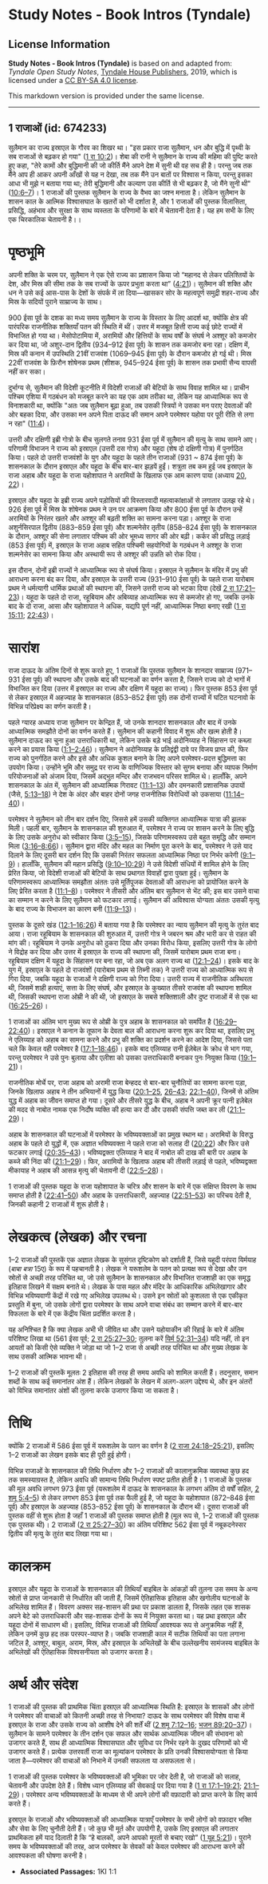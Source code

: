 # Study Notes - Book Intros (Tyndale)

## License Information

**Study Notes - Book Intros (Tyndale)** is based on and adapted from: _Tyndale Open Study Notes_, [Tyndale House Publishers](https://tyndaleopenresources.com/), 2019, which is licensed under a [CC BY-SA 4.0 license](https://creativecommons.org/licenses/by-sa/4.0/legalcode.en).

This markdown version is provided under the same license.



--------------------------------

## 1 राजाओं (id: 674233)

सुलैमान का राज्य इस्राएल के गौरव का शिखर था। "इस प्रकार राजा सुलैमान, धन और बुद्धि में पृथ्वी के सब राजाओं से बढ़कर हो गया" ([1 रा 10:2](https://ref.ly/1Kgs10:23))। शेबा की रानी ने सुलैमान के राज्य की महिमा की पुष्टि करते हुए कहा, "तेरे कामों और बुद्धिमानी की जो कीर्ति मैंने अपने देश में सुनी थी वह सच ही है। परन्तु जब तक मैंने आप ही आकर अपनी आँखों से यह न देखा, तब तक मैंने उन बातों पर विश्वास न किया, परन्तु इसका आधा भी मुझे न बताया गया था; तेरी बुद्धिमानी और कल्याण उस कीर्ति से भी बढ़कर है, जो मैंने सुनी थी" ([10:6–7](https://ref.ly/1Kgs10:6-1Kgs10:7))। 1 राजाओं की पुस्तक सुलैमान के राज्य के वैभव का जश्न मनाता है। लेकिन सुलैमान के शासन काल के आत्मिक विश्वासघात के खतरों को भी दर्शाता है, और 1 राजाओं की पुस्तक विलासिता, प्रसिद्धि, अहंभाव और सुरक्षा के साथ व्यस्तता के परिणामों के बारे में चेतावनी देता है। यह हम सभी के लिए एक चिरकालिक चेतावनी है।।

पृष्ठभूमि
=========

अपनी शक्ति के चरम पर, सुलैमान ने एक ऐसे राज्य का प्रशासन किया जो “महानद से लेकर पलिश्तियों के देश, और मिस्र की सीमा तक के सब राज्यों के ऊपर प्रभुता करता था” ([4:21](https://ref.ly/1Kgs4:21))। सुलैमान की शक्ति और धन ने उसे कई आस\-पास के देशों के संपर्क में ला दिया—खासकर सोर के महत्वपूर्ण समुद्री शहर\-राज्य और मिस्र के सदियों पुराने साम्राज्य के साथ।

900 ईसा पूर्व के दशक का मध्य समय सुलैमान के राज्य के विस्तार के लिए आदर्श था, क्योंकि क्षेत्र की पारंपरिक राजनीतिक शक्तियाँ पतन की स्थिति में थीं। उत्तर में मजबूत हित्ती राज्य कई छोटे राज्यों में विभाजित हो गया था। मेसोपोटामिया में, अरामियों और हित्तियों के साथ वर्षों के संघर्ष ने अश्शूर को कमजोर कर दिया था, जो अशुर\-दान द्वितीय (934–912 ईसा पूर्व) के शासन तक कमजोर बना रहा। दक्षिण में, मिस्र की कनान में उपस्थिति 21वीं राजवंश (1069–945 ईसा पूर्व) के दौरान कमजोर हो गई थी। मिस्र 22वीं राजवंश के फ़िरौन शोषेनक प्रथम (शीशक, 945–924 ईसा पूर्व) के शासन तक प्रभावी सैन्य वापसी नहीं कर सका।

दुर्भाग्य से, सुलैमान की विदेशी कूटनीति में विदेशी राजाओं की बेटियों के साथ विवाह शामिल था। प्राचीन पश्चिम एशिया में गठबंधन को मजबूत करने का यह एक आम तरीका था, लेकिन यह आध्यात्मिक रूप से विनाशकारी था, क्योंकि "अतः जब सुलैमान बूढ़ा हुआ, तब उसकी स्त्रियों ने उसका मन पराए देवताओं की ओर बहका दिया, और उसका मन अपने पिता दाऊद की समान अपने परमेश्वर यहोवा पर पूरी रीति से लगा न रहा" ([11:4](https://ref.ly/1Kgs11:4))।

उत्तरी और दक्षिणी इब्री गोत्रो के बीच सुलगते तनाव 931 ईसा पूर्व में सुलैमान की मृत्यु के साथ सामने आए। परिणामी विभाजन ने राज्य को इस्राएल (उत्तरी दस गोत्र) और यहूदा (शेष दो दक्षिणी गोत्र) में पुनर्गठित किया। पहले दो उत्तरी राजवंशों के युग और यहूदा के पहले तीन राजाओं (931 \~ 874 ईसा पूर्व) के शासनकाल के दौरान इस्राएल और यहूदा के बीच बार\-बार झड़पें हुईं। शत्रुता तब कम हुई जब इस्राएल के राजा अहाब और यहूदा के राजा यहोशापात ने अरामियों के खिलाफ एक आम कारण पाया (अध्याय [20](https://ref.ly/1Kgs20:1-1Kgs20:43), [22](https://ref.ly/1Kgs22:1-1Kgs22:53))।

इस्राएल और यहूदा के इब्री राज्य अपने पड़ोसियों की विस्तारवादी महत्वाकांक्षाओं से लगातार उलझ रहे थे। 926 ईसा पूर्व में मिस्र के शोषेनक प्रथम ने उन पर आक्रमण किया और 800 ईसा पूर्व के दौरान उन्हें अरामियों के निरंतर खतरे और अश्शूर की बढ़ती शक्ति का सामना करना पड़ा। अश्शूर के राजा अशुर्नसिरपाल द्वितीय (883–859 ईसा पूर्व) और शल्मनेसेर तृतीय (858–824 ईसा पूर्व) के शासनकाल के दौरान, अश्शूर की सेना लगातार पश्चिम की ओर भूमध्य सागर की ओर बढ़ी। कर्कर की प्रसिद्ध लड़ाई (853 ईसा पूर्व) में, इस्राएल के राजा अहाब सहित पश्चिमी सहयोगियों के गठबंधन ने अश्शूर के राजा शल्मनेसेर का सामना किया और अस्थायी रूप से अश्शूर की उन्नति को रोक दिया।

इस दौरान, दोनों इब्री राज्यों ने आध्यात्मिक रूप से संघर्ष किया। इस्राएल ने सुलैमान के मंदिर में प्रभु की आराधना करना बंद कर दिया, और इस्राएल के उत्तरी राज्य (931–910 ईसा पूर्व) के पहले राजा यारोबाम प्रथम ने धर्मत्यागी धार्मिक प्रथाओं की स्थापना की, जिसने उत्तरी राज्य को भटका दिया (देखें [2 रा 17:21–23](https://ref.ly/2Kgs17:21-2Kgs17:23))। यहूदा के पहले दो राजा, रहूबियाम और अबिय्याह आध्यात्मिक रूप से कमजोर हो गए, जबकि उनके बाद के दो राजा, आसा और यहोशापात ने अधिक, यद्यपि पूर्ण नहीं, आध्यात्मिक निष्ठा बनाए रखी ([1 रा 15:11](https://ref.ly/1Kgs15:11); [22:43](https://ref.ly/1Kgs22:43))।

सारांश
======

राजा दाऊद के अंतिम दिनों से शुरू करते हुए, 1 राजाओं कि पुस्तक सुलैमान के शानदार साम्राज्य (971–931 ईसा पूर्व) की स्थापना और उसके बाद की घटनाओं का वर्णन करता है, जिसने राज्य को दो भागों में विभाजित कर दिया (उत्तर में इस्राएल का राज्य और दक्षिण में यहूदा का राज्य)। फिर पुस्तक 853 ईसा पूर्व से लेकर इस्राएल में अहज्याह के शासनकाल (853–852 ईसा पूर्व) तक दोनों राज्यों में घटित घटनावो के विभिन्न परिप्रेक्ष्य का वर्णन करती है।

पहले ग्यारह अध्याय राजा सुलैमान पर केन्द्रित हैं, जो उनके शानदार शासनकाल और बाद में उनके आध्यात्मिक समझौते दोनों का वर्णन करते हैं। सुलैमान की कहानी विवाद में शुरू और खत्म होती है। सुलैमान दाऊद का चुना हुआ उत्तराधिकारी था, लेकिन उसके बड़े भाई अदोनिय्याह ने सिंहासन पर कब्ज़ा करने का प्रयास किया ([1:1–2:46](https://ref.ly/1Kgs1:1-1Kgs2:46))। सुलैमान ने अदोनिय्याह के प्रतिद्वंद्वी दावे पर विजय प्राप्त की, फिर राज्य को पुनर्गठित करने और इसे और अधिक कुशल बनाने के लिए अपने परमेश्वर\-प्रदत्त बुद्धिमत्ता का उपयोग किया। उन्होंने भूमि और समुद्र पर राज्य के वाणिज्यिक विस्तार को सुगम बनाया और व्यापक निर्माण परियोजनाओं को अंजाम दिया, जिसमें अद्भुत मन्दिर और राजभवन परिसर शामिल थे। हालाँकि, अपने शासनकाल के अंत में, सुलैमान की आध्यात्मिक गिरावट ([11:1–13](https://ref.ly/1Kgs11:1-1Kgs11:13)) और दमनकारी प्रशासनिक उपायों (जैसे, [5:13–18](https://ref.ly/1Kgs5:13-1Kgs5:18)) ने देश के अंदर और बाहर दोनों जगह राजनीतिक विरोधियों को उकसाया ([11:14–40](https://ref.ly/1Kgs11:14-1Kgs11:40))।

परमेश्वर ने सुलैमान को तीन बार दर्शन दिए, जिससे हमें उसकी व्यक्तिगत आध्यात्मिक यात्रा की झलक मिली। पहली बार, सुलैमान के शासनकाल की शुरुआत में, परमेश्वर ने राज्य पर शासन करने के लिए बुद्धि के लिए उसके अनुरोध को स्वीकार किया ([3:5–15](https://ref.ly/1Kgs3:5-1Kgs3:15)), जिसके परिणामस्वरूप उसे बहुत समृद्धि और सम्मान मिला ([3:16–8:66](https://ref.ly/1Kgs3:16-1Kgs8:66))। सुलैमान द्वारा मंदिर और महल का निर्माण पूरा करने के बाद, परमेश्वर ने उसे याद दिलाने के लिए दूसरी बार दर्शन दिए कि उसकी निरंतर सफलता आध्यात्मिक निष्ठा पर निर्भर करेगी ([9:1–9](https://ref.ly/1Kgs9:1-1Kgs9:9))। हालाँकि, सुलैमान की महान प्रसिद्धि ([9:10–10:29](https://ref.ly/1Kgs9:10-1Kgs10:29)) ने उसे विदेशी संधियों में शामिल होने के लिए प्रेरित किया, जो विदेशी राजाओं की बेटियों के साथ प्रथागत विवाहों द्वारा पुख्ता हुई। सुलैमान के परिणामस्वरूप आध्यात्मिक समझौता अंततः उसे मूर्तिपूजक देवताओं की आराधना को प्रायोजित करने के लिए प्रेरित करता है ([11:1–8](https://ref.ly/1Kgs11:1-1Kgs11:8))। परमेश्वर ने तीसरी और अंतिम बार सुलैमान से भेंट की; इस बार उसने वाचा का सम्मान न करने के लिए सुलैमान को फटकार लगाई। सुलैमान की अविश्वास योग्यता अंततः उसकी मृत्यु के बाद राज्य के विभाजन का कारण बनी ([11:9–13](https://ref.ly/1Kgs11:9-1Kgs11:13))।

पुस्तक के दूसरे खंड ([12:1–16:26](https://ref.ly/1Kgs12:1-1Kgs16:26)) में बताया गया है कि परमेश्वर का न्याय सुलैमान की मृत्यु के तुरंत बाद आया। राजा रहूबियाम के शासनकाल की शुरुआत में, उत्तरी गोत्र ने जबरन श्रम और भारी कर से राहत की मांग की। रहूबियाम ने उनके अनुरोध को ठुकरा दिया और उनका विरोध किया, इसलिए उत्तरी गोत्र के लोगो ने विद्रोह कर दिया और उत्तर में इस्राएल के राज्य की स्थापना की, जिसमें यारोबाम प्रथम राजा बना। रहूबियाम दक्षिण में यहूदा के सिंहासन पर बना रहा, जो अब एक अलग राज्य था ([12:1–24](https://ref.ly/1Kgs12:1-1Kgs12:24))। इसके बाद के युग में, इस्राएल के पहले दो राजवंशों (यारोबाम प्रथम से तिब्नी तक) ने उत्तरी राज्य को आध्यात्मिक रूप से गिरा दिया, जबकि यहूदा के राजाओं ने दक्षिणी राज्य को गिरा दिया। उत्तरी राज्य में राजनीतिक अस्थिरता थी, जिसमें शाही हत्याएं, सत्ता के लिए संघर्ष, और इस्राएल के कुख्यात तीसरे राजवंश की स्थापना शामिल थी, जिसकी स्थापना राजा ओम्री ने की थी, जो इस्राएल के सबसे शक्तिशाली और दुष्ट राजाओं में से एक था ([16:25–26](https://ref.ly/1Kgs16:25-1Kgs16:26))।

1 राजाओं का अंतिम भाग मुख्य रूप से ओम्री के पुत्र अहाब के शासनकाल को समर्पित है ([16:29–22:40](https://ref.ly/1Kgs16:29-1Kgs22:40))। इस्राएल ने कनान के तूफान के देवता बाल की आराधना करना शुरू कर दिया था, इसलिए प्रभु ने एलिय्याह को अहाब का सामना करने और प्रभु की शक्ति का प्रदर्शन करने का आदेश दिया, जिससे पता चले कि केवल वही परमेश्वर है ([17:1–18:46](https://ref.ly/1Kgs17:1-1Kgs18:46))। इसके बाद एलिय्याह रानी ईज़ेबेल के क्रोध से भाग गया, परन्तु परमेश्वर ने उसे पुनः बुलाया और एलीशा को उसका उत्तराधिकारी बनाकर पुनः नियुक्त किया ([19:1–21](https://ref.ly/1Kgs19:1-1Kgs19:21))।

राजनीतिक मोर्चे पर, राजा अहाब को अरामी राजा बेन्हदद से बार\-बार चुनौतियों का सामना करना पड़ा, जिनके खिलाफ अहाब ने तीन अभियानों में युद्ध किया ([20:1–25](https://ref.ly/1Kgs20:1-1Kgs20:25), [26–43](https://ref.ly/1Kgs20:26-1Kgs20:43); [22:1–40](https://ref.ly/1Kgs22:1-1Kgs22:40)), जिनमें से अंतिम युद्ध में अहाब का जीवन समाप्त हो गया। दूसरे और तीसरे युद्ध के बीच, अहाब ने अपनी क्रूर पत्नी इज़ेबेल की मदद से नाबोत नामक एक निर्दोष व्यक्ति की हत्या कर दी और उसकी संपत्ति जब्त कर ली ([21:1–29](https://ref.ly/1Kgs21:1-1Kgs21:29))। 

अहाब के शासनकाल की घटनाओं में परमेश्वर के भविष्यवक्ताओं का प्रमुख स्थान था। अरामियों के विरुद्ध अहाब के पहले दो युद्धों में, एक अज्ञात भविष्यवक्ता ने पहले राजा को सलाह दी ([20:22](https://ref.ly/1Kgs20:22)) और फिर उसे फटकार लगाई ([20:35–43](https://ref.ly/1Kgs20:35-1Kgs20:43))। भविष्यद्वक्ता एलिय्याह ने बाद में नाबोत की दाख की बारी पर अहाब के कब्जे की निंदा की ([21:1–29](https://ref.ly/1Kgs21:1-1Kgs21:29))। फिर, अरामियों के खिलाफ अहाब की तीसरी लड़ाई से पहले, भविष्यद्वक्ता मीकायाह ने अहाब की आसन्न मृत्यु की चेतावनी दी ([22:5–28](https://ref.ly/1Kgs22:5-1Kgs22:28))। 

1 राजाओं की पुस्तक यहूदा के राजा यहोशापात के चरित्र और शासन के बारे में एक संक्षिप्त विवरण के साथ समाप्त होती है ([22:41–50](https://ref.ly/1Kgs22:41-1Kgs22:50)) और अहाब के उत्तराधिकारी, अहज्याह ([22:51–53](https://ref.ly/1Kgs22:51-1Kgs22:53)) का परिचय देती है, जिनकी कहानी 2 राजाओं में शुरू होती है।

लेखकत्व (लेखक) और रचना
======================

1–2 राजाओं की पुस्तकें एक अज्ञात लेखक के सुसंगत दृष्टिकोण को दर्शाती हैं, जिसे यहूदी परंपरा यिर्मयाह (*बाबा बत्रा* 15ए) के रूप में पहचानती है। लेखक ने यरूशलेम के पतन को प्रत्यक्ष रूप से देखा और उन स्रोतों से अच्छी तरह परिचित था, जो उसे सुलैमान के शासनकाल और विभाजित राजशाही का एक समृद्ध इतिहास लिखने में सक्षम बनाते थे। लेखक के पास महल और मंदिर के आधिकारिक अभिलेखागार और विभिन्न भविष्यवाणी केंद्रों में रखे गए अभिलेख उपलब्ध थे। उसने इन स्रोतों को कुशलता से एक एकीकृत प्रस्तुति में बुना, जो उसके लोगों द्वारा परमेश्वर के साथ अपने वाचा संबंध का सम्मान करने में बार\-बार विफलता के बारे में एक केंद्रीय चिंता प्रदर्शित करता है।

यह अनिश्चित है कि क्या लेखक अभी भी जीवित था और उसने यहोयाकीन की रिहाई के बारे में अंतिम परिशिष्ट लिखा था (561 ईसा पूर्व; [2 रा 25:27–30](https://ref.ly/2Kgs25:27-2Kgs25:30); तुलना करें [यिर्म 52:31–34](https://ref.ly/Jer52:31-Jer52:34)) यदि नहीं, तो इन आयतों को किसी ऐसे व्यक्ति ने जोड़ा था जो 1–2 राजा से अच्छी तरह परिचित था और मुख्य लेखक के साथ उसकी आत्मिक भावना थी।

1–2 राजाओं की पुस्तकें मूलतः 2 इतिहास की तरह ही समय अवधि को शामिल करती हैं। तदनुसार, समान शब्दों के साथ कई समानांतर अंश हैं। लेकिन लेखकों के लेखन में अलग\-अलग उद्देश्य थे, और इन अंतरों को विभिन्न समानांतर अंशों की तुलना करके उजागर किया जा सकता है।

तिथि
====

क्योंकि 2 राजाओं में 586 ईसा पूर्व में यरूशलेम के पतन का वर्णन है ([2 राजा 24:18–25:21](https://ref.ly/2Kgs24:18-2Kgs25:21)), इसलिए 1–2 राजाओं का लेखन इसके बाद ही पूरी हुई होगी।

विभिन्न राजाओं के शासनकाल की तिथि निर्धारण और 1–2 राजाओं की कालानुक्रमिक व्यवस्था कुछ हद तक समस्याग्रस्त है, लेकिन अवधि की सामान्य तिथि निर्धारण स्पष्ट प्रतीत होती है। 1 राजाओं के पुस्तक की मूल अवधि लगभग 973 ईसा पूर्व (यरूशलेम में दाऊद के शासनकाल के लगभग अंतिम दो वर्षों सहित, [2 शमू 5:4–5](https://ref.ly/2Sam5:4-2Sam5:5)) से लेकर लगभग 853 ईसा पूर्व तक फैली हुई है, जो यहूदा के यहोशापात (872–848 ईसा पूर्व) और इस्राएल के अहज्याह (853–852 ईसा पूर्व) के शासनकाल के दौरान थी। दूसरा राजाओं की पुस्तक वहीं से शुरू होता है जहाँ 1 राजाओं की पुस्तक समाप्त होती है (मूल रूप से, 1–2 राजाओं की पुस्तक एक पुस्तक थी)। 2 राजाओं ([2 रा 25:27–30](https://ref.ly/2Kgs25:27-2Kgs25:30)) का अंतिम परिशिष्ट 562 ​​ईसा पूर्व में नबूकदनेस्सर द्वितीय की मृत्यु के तुरंत बाद लिखा गया था।

कालक्रम
=======

इस्राएल और यहूदा के राजाओं के शासनकाल की तिथियाँ बाइबिल के आंकड़ों की तुलना उस समय के अन्य स्रोतों से प्राप्त जानकारी से निर्धारित की जाती हैं, जिसमें ऐतिहासिक इतिहास और खगोलीय घटनाओं के अभिलेख शामिल हैं। विवरण अक्सर सह\-शासन की प्रथा पर प्रकाश डालता है, जिसके तहत एक शासक अपने बेटे को उत्तराधिकारी और सह\-शासक दोनों के रूप में नियुक्त करता था। यह प्रथा इस्राएल और यहूदा दोनों में साधारण थी। इसलिए, विभिन्न राजाओं की तिथियाँ आवश्यक रूप से अनुक्रमिक नहीं हैं, लेकिन उनमें कुछ हद तक परस्पर\-व्याप्त है। जबकि राजशाही काल में सटीक तिथियों का पता लगाना जटिल है, अश्शूर, बाबुल, अराम, मिस्र, और इस्राएल के अभिलेखों के बीच उल्लेखनीय सामंजस्य बाइबिल के अभिलेखों की ऐतिहासिक विश्वसनीयता को उजागर करता है।

अर्थ और संदेश
=============

1 राजाओं की पुस्तक की प्राथमिक चिंता इस्राएल की आध्यात्मिक स्थिति है: इस्राएल के शासकों और लोगों ने परमेश्वर की वाचाओं को कितनी अच्छी तरह से निभाया? दाऊद के साथ परमेश्वर की विशेष वाचा में इस्राएल के राजा और उसके राज्य को आशीष देने की शर्तें थीं ([2 शमू 7:12–16](https://ref.ly/2Sam7:12-2Sam7:16); [भजन 89:20–37](https://ref.ly/Ps89:20-Ps89:37))। सुलैमान के सामने परमेश्वर के तीन दर्शन एक सफल और सार्थक आध्यात्मिक जीवन की संभावना को उजागर करते हैं, साथ ही आध्यात्मिक विश्वासघात और सुविधा पर निर्भर रहने के दुखद परिणामों को भी उजागर करते हैं। प्रत्येक उत्तरवर्ती राजा का मूल्यांकन परमेश्वर के प्रति उनकी विश्वासयोग्यता से किया जाता है—परमेश्वर की वाचाओं को निभाने में उनकी सफलता या असफलता से। 

1 राजाओं की पुस्तक परमेश्वर के भविष्यवक्ताओं की भूमिका पर जोर देती है, जो राजाओं को सलाह, चेतावनी और उपदेश देते हैं। विशेष ध्यान एलिय्याह की सेवकाई पर दिया गया है ([1 रा 17:1–19:21](https://ref.ly/1Kgs17:1-1Kgs19:21); [21:1–29](https://ref.ly/1Kgs21:1-1Kgs21:29))। परमेश्वर अन्य भविष्यवक्ताओं के माध्यम से भी अपने लोगों की वफ़ादारी को प्राप्त करने के लिए कार्य करते हैं। 

इस्राएल के राजाओं और भविष्यवक्ताओं की आध्यात्मिक यात्राएँ परमेश्वर के सभी लोगों को वफ़ादार भक्ति और सेवा के लिए चुनौती देती हैं। जो कुछ भी मूर्त और उपयोगी है, उसके लिए इस्राएल की लगातार प्राथमिकता हमें याद दिलाती है कि “हे बालकों, अपने आपको मूरतों से बचाए रखो” ([1 यूह 5:21](https://ref.ly/1John5:21))। पुराने समय के भविष्यवक्ताओं की तरह, आज परमेश्वर के सेवकों को केवल परमेश्वर की आराधना करने की आवश्यकता की घोषणा करनी है।

* **Associated Passages:** 1KI 1:1

